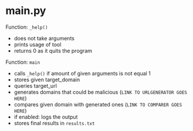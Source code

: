 # main.py

Function: `_help()`
- does not take arguments
- prints usage of tool
- returns 0 as it quits the program

Function: `main`
- calls `_help()` if amount of given arguments is not equal 1
- stores given target_domain
- queries target_url
- generates domains that could be malicious (`LINK TO URLGENERATOR GOES HERE`)
- compares given domain with generated ones (`LINK TO COMPARER GOES HERE`)
- if enabled: logs the output
- stores final results in `results.txt`
